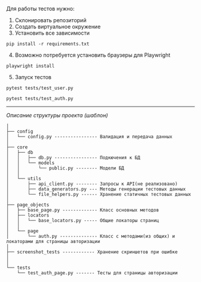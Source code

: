 Для работы тестов нужно:
1. Склонировать репозиторий
2. Создать виртуальное окружение
3. Установить все зависимости 
```
pip install -r requirements.txt
```
4. Возможно потребуется установить браузеры для Playwright
```
playwright install 
```
5. Запуск тестов 
```
pytest tests/test_user.py  
```
```
pytest tests/test_auth.py
```
______________________________________
*Описание структуры проекта (шаблон)*
```
│
├── config 
│   └── config.py ---------------- Валидация и передача данных
│
├── core
│   ├── db
│   │   ├── db.py ---------------- Подкючения к БД
│   │   └── models
│   │       └── public.py -------- Модели БД 
│   │
│   └── utils
│       ├── api_client.py -------- Запросы к API(не реализовано)
│       ├── data_generators.py --- Методы генерации тестовых данных
│       └── file_helpers.py ------ Хранение статичных тестовых данных
│
├── page_objects
│   ├── base_page.py ------------- Класс основных методов
│   ├── locators
│   │   └── base_locators.py ----- Общие локаторы страниц
│   │
│   └── page
│       └── auth.py -------------- Класс с методами(из общих) и локаторами для страницы авторизации
│
├── screenshot_tests ------------ Хранение скриншетов при ошибке
│      
│
└── tests
    └── test_auth_page.py ------- Тесты для страницы авторизации
```
